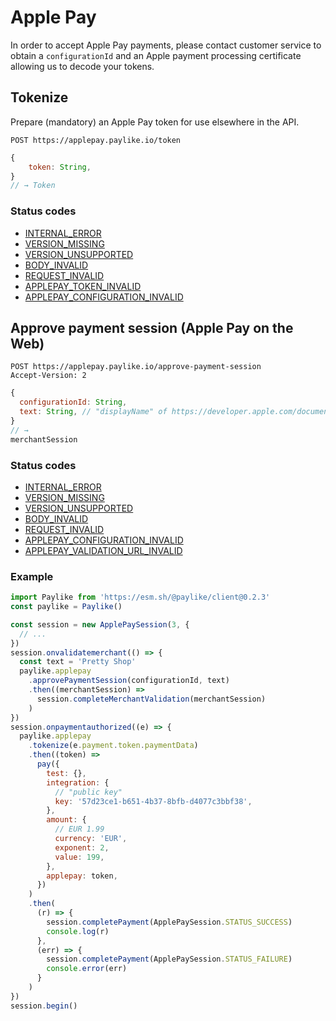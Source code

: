 # Apple Pay

In order to accept Apple Pay payments, please contact customer service to obtain
a `configurationId` and an Apple payment processing certificate allowing us to
decode your tokens.

## Tokenize

Prepare (mandatory) an Apple Pay token for use elsewhere in the API.

```shell
POST https://applepay.paylike.io/token
```

```javascript
{
    token: String,
}
// → Token
```

### Status codes

- [INTERNAL_ERROR](./status-codes.md#internal_error)
- [VERSION_MISSING](./status-codes.md#version_missing)
- [VERSION_UNSUPPORTED](./status-codes.md#version_unsupported)
- [BODY_INVALID](./status-codes.md#body_invalid)
- [REQUEST_INVALID](./status-codes.md#request_invalid)
- [APPLEPAY_TOKEN_INVALID](./status-codes.md#applepay_token_invalid)
- [APPLEPAY_CONFIGURATION_INVALID](./status-codes.md#applepay_configuration_invalid)

## Approve payment session (Apple Pay on the Web)

```shell
POST https://applepay.paylike.io/approve-payment-session
Accept-Version: 2
```

```javascript
{
  configurationId: String,
  text: String, // "displayName" of https://developer.apple.com/documentation/apple_pay_on_the_web/apple_pay_js_api/requesting_an_apple_pay_payment_session
}
// →
merchantSession
```

### Status codes

- [INTERNAL_ERROR](./status-codes.md#internal_error)
- [VERSION_MISSING](./status-codes.md#version_missing)
- [VERSION_UNSUPPORTED](./status-codes.md#version_unsupported)
- [BODY_INVALID](./status-codes.md#body_invalid)
- [REQUEST_INVALID](./status-codes.md#request_invalid)
- [APPLEPAY_CONFIGURATION_INVALID](./status-codes.md#applepay_configuration_invalid)
- [APPLEPAY_VALIDATION_URL_INVALID](./status-codes.md#applepay_validation_url_invalid)

### Example

```javascript
import Paylike from 'https://esm.sh/@paylike/client@0.2.3'
const paylike = Paylike()

const session = new ApplePaySession(3, {
  // ...
})
session.onvalidatemerchant(() => {
  const text = 'Pretty Shop'
  paylike.applepay
    .approvePaymentSession(configurationId, text)
    .then((merchantSession) =>
      session.completeMerchantValidation(merchantSession)
    )
})
session.onpaymentauthorized((e) => {
  paylike.applepay
    .tokenize(e.payment.token.paymentData)
    .then((token) =>
      pay({
        test: {},
        integration: {
          // "public key"
          key: '57d23ce1-b651-4b37-8bfb-d4077c3bbf38',
        },
        amount: {
          // EUR 1.99
          currency: 'EUR',
          exponent: 2,
          value: 199,
        },
        applepay: token,
      })
    )
    .then(
      (r) => {
        session.completePayment(ApplePaySession.STATUS_SUCCESS)
        console.log(r)
      },
      (err) => {
        session.completePayment(ApplePaySession.STATUS_FAILURE)
        console.error(err)
      }
    )
})
session.begin()
```
